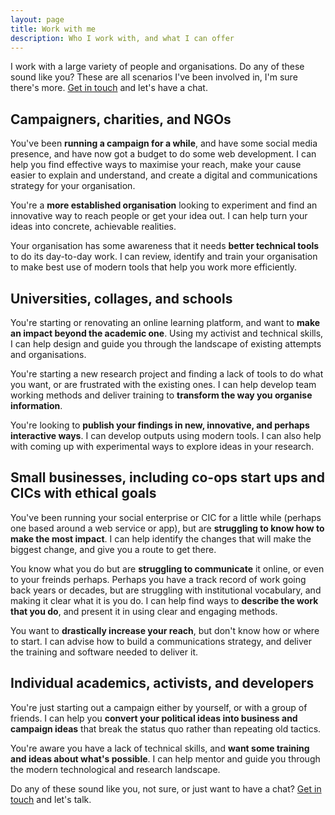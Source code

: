 ```yaml
---
layout: page
title: Work with me
description: Who I work with, and what I can offer
---
```


I work with a large variety of people and organisations. Do any of these sound like you? These are all scenarios I've been involved in, I'm sure there's more. [Get in touch](/contact) and let's have a chat.

## Campaigners, charities, and NGOs

You've been **running a campaign for a while**, and have some social media presence, and have now got a budget to do some web development. I can help you find effective ways to maximise your reach, make your cause easier to explain and understand, and create a digital and communications strategy for your organisation.

You're a **more established organisation** looking to experiment and find an innovative way to reach people or get your idea out. I can help turn your ideas into concrete, achievable realities.

Your organisation has some awareness that it needs **better technical tools** to do its day-to-day work. I can review, identify and train your organisation to make best use of modern tools that help you work more efficiently.

## Universities, collages, and schools

You're starting or renovating an online learning platform, and want to **make an impact beyond the academic one**. Using my activist and technical skills, I can help design and guide you through the landscape of existing attempts and organisations.

You're starting a new research project and finding a lack of tools to do what you want, or are frustrated with the existing ones. I can help develop team working methods and deliver training to **transform the way you organise information**.

You're looking to **publish your findings in new, innovative, and perhaps interactive ways**. I can develop outputs using modern tools. I can also help with coming up with experimental ways to explore ideas in your research.

## Small businesses, including co-ops start ups and CICs with ethical goals

You've been running your social enterprise or CIC for a little while (perhaps one based around a web service or app), but are **struggling to know how to make the most impact**. I can help identify the changes that will make the biggest change, and give you a route to get there.

You know what you do but are **struggling to communicate** it online, or even to your freinds perhaps. Perhaps you have a track record of work going back years or decades, but are struggling with institutional vocabulary, and making it clear what it is you do. I can help find ways to **describe the work that you do**, and present it in using clear and engaging methods.

You want to **drastically increase your reach**, but don't know how or where to start. I can advise how to build a communications strategy, and deliver the training and software needed to deliver it.

## Individual academics, activists, and developers

You're just starting out a campaign either by yourself, or with a group of friends. I can help you **convert your political ideas into business and campaign ideas** that break the status quo rather than repeating old tactics.

You're aware you have a lack of technical skills, and **want some training and ideas about what's possible**. I can help mentor and guide you through the modern technological and research landscape.

Do any of these sound like you, not sure, or just want to have a chat? [Get in touch](/contact) and let's talk.
